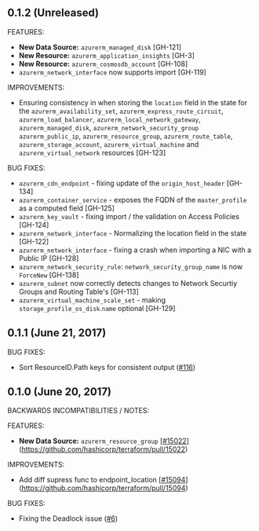 ## 0.1.2 (Unreleased)

FEATURES:

* **New Data Source:** `azurerm_managed_disk` [GH-121]
* **New Resource:** `azurerm_application_insights` [GH-3]
* **New Resource:** `azurerm_cosmosdb_account` [GH-108]
* `azurerm_network_interface` now supports import [GH-119]

IMPROVEMENTS:

* Ensuring consistency in when storing the `location` field in the state for the `azurerm_availability_set`, `azurerm_express_route_circuit`, `azurerm_load_balancer`, `azurerm_local_network_gateway`, `azurerm_managed_disk`, `azurerm_network_security_group`
`azurerm_public_ip`, `azurerm_resource_group`, `azurerm_route_table`, `azurerm_storage_account`, `azurerm_virtual_machine` and `azurerm_virtual_network` resources [GH-123]

BUG FIXES:

* `azurerm_cdn_endpoint` - fixing update of the `origin_host_header` [GH-134]
* `azurerm_container_service` - exposes the FQDN of the `master_profile` as a computed field [GH-125]
* `azurerm_key_vault` - fixing import / the validation on Access Policies [GH-124]
* `azurerm_network_interface` - Normalizing the location field in the state [GH-122]
* `azurerm_network_interface` - fixing a crash when importing a NIC with a Public IP [GH-128]
* `azurerm_network_security_rule`: `network_security_group_name` is now `ForceNew` [GH-138]
* `azurerm_subnet` now correctly detects changes to Network Securtiy Groups and Routing Table's [GH-113]
* `azurerm_virtual_machine_scale_set` - making `storage_profile_os_disk`.`name` optional [GH-129]

## 0.1.1 (June 21, 2017)

BUG FIXES:

* Sort ResourceID.Path keys for consistent output ([#116](https://github.com/terraform-providers/terraform-provider-azurerm/issues/116))

## 0.1.0 (June 20, 2017)

BACKWARDS INCOMPATIBILITIES / NOTES:

FEATURES:

* **New Data Source:** `azurerm_resource_group` [[#15022](https://github.com/terraform-providers/terraform-provider-azurerm/issues/15022)](https://github.com/hashicorp/terraform/pull/15022)

IMPROVEMENTS:

* Add diff supress func to endpoint_location [[#15094](https://github.com/terraform-providers/terraform-provider-azurerm/issues/15094)](https://github.com/hashicorp/terraform/pull/15094)

BUG FIXES:

* Fixing the Deadlock issue ([#6](https://github.com/terraform-providers/terraform-provider-azurerm/issues/6))
